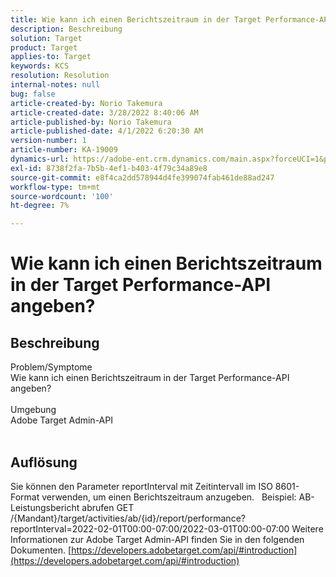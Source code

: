 ```yaml
---
title: Wie kann ich einen Berichtszeitraum in der Target Performance-API angeben?
description: Beschreibung
solution: Target
product: Target
applies-to: Target
keywords: KCS
resolution: Resolution
internal-notes: null
bug: false
article-created-by: Norio Takemura
article-created-date: 3/28/2022 8:40:06 AM
article-published-by: Norio Takemura
article-published-date: 4/1/2022 6:20:30 AM
version-number: 1
article-number: KA-19009
dynamics-url: https://adobe-ent.crm.dynamics.com/main.aspx?forceUCI=1&pagetype=entityrecord&etn=knowledgearticle&id=b0368ea3-72ae-ec11-9840-0022480bdaa1
exl-id: 8738f2fa-7b5b-4ef1-b403-4f79c34a89e8
source-git-commit: e8f4ca2dd578944d4fe399074fab461de88ad247
workflow-type: tm+mt
source-wordcount: '100'
ht-degree: 7%

---
```


# Wie kann ich einen Berichtszeitraum in der Target Performance-API angeben?

## Beschreibung

Problem/Symptome
<br>Wie kann ich einen Berichtszeitraum in der Target Performance-API angeben?
<br> 
<br>Umgebung
<br>Adobe Target Admin-API
<br> 

## Auflösung


Sie können den Parameter reportInterval mit Zeitintervall im ISO 8601-Format verwenden, um einen Berichtszeitraum anzugeben.
 
Beispiel: AB-Leistungsbericht abrufen GET /{Mandant}/target/activities/ab/{id}/report/performance?reportInterval=2022-02-01T00:00-07:00/2022-03-01T00:00-07:00 Weitere Informationen zur Adobe Target Admin-API finden Sie in den folgenden Dokumenten.
[https://developers.adobetarget.com/api/#introduction](https://developers.adobetarget.com/api/#introduction)
